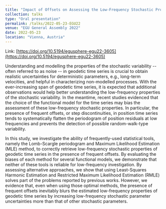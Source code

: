```yaml
---
title: "Impact of Offsets on Assessing the Low-Frequency Stochastic Properties of Geodetic Time Series"
collection: talks
type: "Oral presentation"
permalink: /talks/2022-05-23-EGU22
venue: "EGU General Assembly 2022"
date: 2022-05-23
location: "Vienna, Austria"
---
```


Link: [https://doi.org/10.5194/egusphere-egu22-3605](https://doi.org/10.5194/egusphere-egu22-3605)

Understanding and modelling the properties of the stochastic variability -- often referred to as noise -- in geodetic time series is crucial to obtain realistic uncertainties for deterministic parameters, e.g., long-term velocities, and helpful in characterizing non-modelled processes. With the ever-increasing span of geodetic time series, it is expected that additional observations would help better understanding the low-frequency properties of the stochastic variability. In the meantime, recent studies evidenced that the choice of the functional model for the time series may bias the assessment of these low-frequency stochastic properties. In particular, the presence of frequent offsets, or step discontinuities, in position time series tends to systematically flatten the periodogram of position residuals at low frequencies and prevents the detection of possible random-walk-type variability.

In this study, we investigate the ability of frequently-used statistical tools, namely the Lomb-Scargle periodogram and Maximum Likelihood Estimation (MLE) method, to correctly retrieve low-frequency stochastic properties of geodetic time series in the presence of frequent offsets. By evaluating the biases of each method for several functional models, we demonstrate that neither of these tools is reliable for low-frequency investigation. By assessing alternative approaches, we show that using  Least-Squares Harmonic Estimation and Restricted Maximum Likelihood Estimation (RMLE) solves part of the problems reported by previous works. However, we evidence that, even when using those optimal methods, the presence of frequent offsets inevitably blurs the estimated low-frequency properties of geodetic time series by increasing low-frequency stochastic parameter uncertainties more than that of other stochastic parameters.
